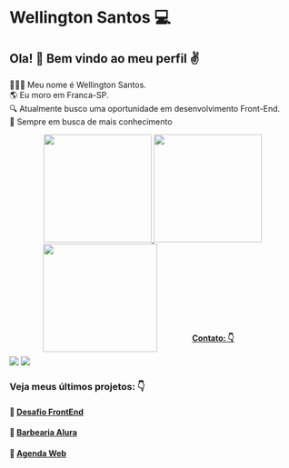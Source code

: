 # Wellington Santos :computer:

## Ola! :wave:  Bem vindo ao meu perfil ✌️
👱🏼‍♂️ Meu nome é Wellington Santos.<br/>
🌎 Eu moro em Franca-SP.<br/>
🔍 Atualmente busco uma oportunidade em desenvolvimento Front-End.<br/>
🚀 Sempre em busca de mais conhecimento


<div align="center">
<a href="https://github.com/WSantos79">
<img height="190em" src="https://github-readme-stats.vercel.app/api?username=WSantos79&show_icons=true&theme=highcontrast&include_all_commits=true&count_private=true"/>
<img height="190em" src="https://github-readme-stats.vercel.app/api/top-langs/?username=WSantos79&layout=compact&langs_count=7&theme=highcontrast"/>
<img height="190em" align="left" src="https://github-readme-streak-stats.herokuapp.com/?user=WSantos79&theme=highcontrast"/ width="63.2%">
</div>
<br><br><br><br><br><br><br><br>
   
#### Contato: 👇
<a href="mailto:wellingtonsantos7799@gmail.com" target="_blank"><img src="https://img.shields.io/badge/-Gmail-%23333?style=for-the-badge&amp;logo=gmail&amp;logoColor=white" target="_blank"></a>   <a href="https://www.linkedin.com/in/wellingtonsantos79/" target="_blank"><img src="https://img.shields.io/badge/-LinkedIn-%230077B5?style=for-the-badge&logo=linkedin&logoColor=white" target="_blank"></a> 

   
 ### Veja meus últimos projetos: 👇
 #### :pushpin: [Desafio FrontEnd](https://github.com/WSantos79/AluraDev)
 #### :pushpin: [Barbearia Alura](https://github.com/WSantos79/Projeto-Barbearia-Alura)
 #### :pushpin: [Agenda Web](https://github.com/WSantos79/Projeto-Agenda-Web)
